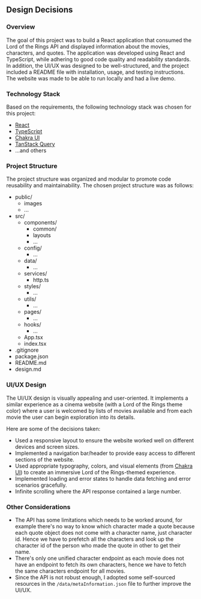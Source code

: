 ## Design Decisions

### Overview

The goal of this project was to build a React application that consumed the Lord of the Rings API and displayed information about the movies, characters, and quotes. The application was developed using React and TypeScript, while adhering to good code quality and readability standards. In addition, the UI/UX was designed to be well-structured, and the project included a README file with installation, usage, and testing instructions. The website was made to be able to run locally and had a live demo.

### Technology Stack

Based on the requirements, the following technology stack was chosen for this project:

- [React](https://react.dev/)
- [TypeScript](https://www.typescriptlang.org/)
- [Chakra UI](https://chakra-ui.com/)
- [TanStack Query](https://tanstack.com/query/v4)
- ...and others

### Project Structure

The project structure was organized and modular to promote code reusability and maintainability. The chosen project structure was as follows:

- public/
  - images
  - ...
- src/
  - components/
    - common/
    - layouts
    - ...
  - config/
    - ...
  - data/
    - ...
  - services/
    - http.ts
  - styles/
    - ...
  - utils/
    - ...
  - pages/
    - ...
  - hooks/
    - ...
  - App.tsx
  - index.tsx
- .gitignore
- package.json
- README.md
- design.md

### UI/UX Design

The UI/UX design is visually appealing and user-oriented. It implements a similar experience as a cinema website (with a Lord of the Rings theme color)
where a user is welcomed by lists of movies available and from each movie the user can begin exploration into its details.

Here are some of the decisions taken:

- Used a responsive layout to ensure the website worked well on different devices and screen sizes.
- Implemented a navigation bar/header to provide easy access to different sections of the website.
- Used appropriate typography, colors, and visual elements (from [Chakra UI](https://chakra-ui.com/)) to create an immersive Lord of the Rings-themed experience.
- Implemented loading and error states to handle data fetching and error scenarios gracefully.
- Infinite scrolling where the API response contained a large number.

### Other Considerations

- The API has some limitations which needs to be worked around, for example there's no way to know which character made a quote because each quote object does not come with
  a character name, just character id. Hence we have to prefetch all the characters and look up the character id of the person who made the quote in other to get their name.
- There's only one unified character endpoint as each movie does not have an endpoint to fetch its own characters, hence we have to fetch the same characters endpoint for all movies.
- Since the API is not robust enough, I adopted some self-sourced resources in the `/data/metaInformation.json` file to further improve the UI/UX.
